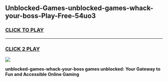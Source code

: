 
## Unblocked-Games-unblocked-games-whack-your-boss-Play-Free-54uo3
<h3>
<a href="https://premium76.site?title=unblocked-games-whack-your-boss&ref=20A">CLICK TO PLAY</a></h3>
<hr>

<h3>
<a href="https://premium76.site?title=unblocked-games-whack-your-boss&ref=20A">CLICK 2 PLAY</a>
  
</h3>

<a href="https://premium76.site?title=unblocked-games-whack-your-boss&ref=20A"><img src="https://clearcache.store/games.png"></a>


**unblocked-games-whack-your-boss games unblocked: Your Gateway to Fun and Accessible Online Gaming**
